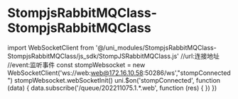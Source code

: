 # StompjsRabbitMQClass-StompjsRabbitMQClass
import WebSocketClient from '@/uni_modules/StompjsRabbitMQClass-StompjsRabbitMQClass/js_sdk/StompJSRabbitMQClass.js'
//url:连接地址
//event:监听事件
const stompWebsocket = new WebSocketClient('ws://web:web@172.16.10.58:50286/ws',"stompConnected")
stompWebsocket.webSocketInit()
uni.$on('stompConnected', function (data) {
data.subscribe('/queue/202211075.1.*.web', function (res) {
})
})
